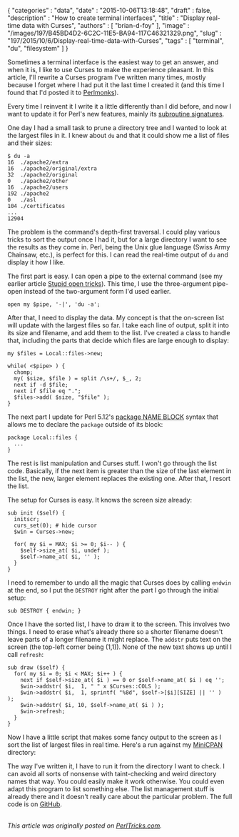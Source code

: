 {
   "categories" : "data",
   "date" : "2015-10-06T13:18:48",
   "draft" : false,
   "description" : "How to create terminal interfaces",
   "title" : "Display real-time data with Curses",
   "authors" : [
      "brian-d-foy"
   ],
   "image" : "/images/197/B45BD4D2-6C2C-11E5-BA94-117C46321329.png",
   "slug" : "197/2015/10/6/Display-real-time-data-with-Curses",
   "tags" : [
      "terminal",
      "du",
      "filesystem"
   ]
}


Sometimes a terminal interface is the easiest way to get an answer, and when it is, I like to use Curses to make the experience pleasant. In this article, I'll rewrite a Curses program I've written many times, mostly because I forget where I had put it the last time I created it (and this time I found that I'd posted it to [Perlmonks](http://www.perlmonks.org/index.pl/jacques?node_id=388218)).

Every time I reinvent it I write it a little differently than I did before, and now I want to update it for Perl's new features, mainly its [subroutine signatures](http://www.effectiveperlprogramming.com/2015/04/use-v5-20-subroutine-signatures/).

One day I had a small task to prune a directory tree and I wanted to look at the largest files in it. I knew about `du` and that it could show me a list of files and their sizes:

``` prettyprint
$ du -a
16  ./apache2/extra
16  ./apache2/original/extra
32  ./apache2/original
0   ./apache2/other
16  ./apache2/users
192 ./apache2
0   ./asl
104 ./certificates
...
12904
```

The problem is the command's depth-first traversal. I could play various tricks to sort the output once I had it, but for a large directory I want to see the results as they come in. Perl, being the Unix glue language (Swiss Army Chainsaw, etc.), is perfect for this. I can read the real-time output of `du` and display it how I like.

The first part is easy. I can open a pipe to the external command (see my earlier article [Stupid open tricks](http://perltricks.com/article/182/2015/7/15/Stupid-open---tricks)). This time, I use the three-argument pipe-open instead of the two-argument form I'd used earlier.

``` prettyprint
open my $pipe, '-|', 'du -a';
```

After that, I need to display the data. My concept is that the on-screen list will update with the largest files so far. I take each line of output, split it into its size and filename, and add them to the list. I've created a class to handle that, including the parts that decide which files are large enough to display:

``` prettyprint
my $files = Local::files->new;

while( <$pipe> ) {
  chomp;
  my( $size, $file ) = split /\s+/, $_, 2;
  next if -d $file;
  next if $file eq ".";
  $files->add( $size, "$file" );
}
```

The next part I update for Perl 5.12's [package NAME BLOCK](http://www.effectiveperlprogramming.com/2013/08/declare-packages-outside-of-their-block/) syntax that allows me to declare the `package` outside of its block:

``` prettyprint
package Local::files {
  ...
}
```

The rest is list manipulation and Curses stuff. I won't go through the list code. Basically, if the next item is greater than the size of the last element in the list, the new, larger element replaces the existing one. After that, I resort the list.

The setup for Curses is easy. It knows the screen size already:

``` prettyprint
sub init ($self) {   
  initscr;
  curs_set(0); # hide cursor
  $win = Curses->new;
    
  for( my $i = MAX; $i >= 0; $i-- ) {
    $self->size_at( $i, undef );
    $self->name_at( $i, '' );
  }
}
```

I need to remember to undo all the magic that Curses does by calling `endwin` at the end, so I put the `DESTROY` right after the part I go through the initial setup:

``` prettyprint
sub DESTROY { endwin; }
```

Once I have the sorted list, I have to draw it to the screen. This involves two things. I need to erase what's already there so a shorter filename doesn't leave parts of a longer filename it might replace. The `addstr` puts text on the screen (the top-left corner being (1,1)). None of the new text shows up until I call `refresh`:

``` prettyprint
sub draw ($self) {
  for( my $i = 0; $i < MAX; $i++ ) {
    next if $self->size_at( $i ) == 0 or $self->name_at( $i ) eq '';
    $win->addstr( $i,  1, " " x $Curses::COLS );
    $win->addstr( $i,  1, sprintf( "%8d", $self->[$i][SIZE] || '' )  );
    $win->addstr( $i, 10, $self->name_at( $i ) );
    $win->refresh;
  }
}
```

Now I have a little script that makes some fancy output to the screen as I sort the list of largest files in real time. Here's a run against my [MiniCPAN](https://metacpan.org/pod/CPAN::Mini) directory:

The way I've written it, I have to run it from the directory I want to check. I can avoid all sorts of nonsense with taint-checking and weird directory names that way. You could easily make it work otherwise. You could even adapt this program to list something else. The list management stuff is already there and it doesn't really care about the particular problem. The full code is on [GitHub](https://github.com/PerlTricks/du-curses/blob/master/curses.pl).

\
*This article was originally posted on [PerlTricks.com](http://perltricks.com).*
